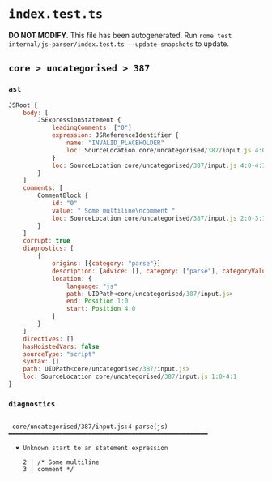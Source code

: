 # `index.test.ts`

**DO NOT MODIFY**. This file has been autogenerated. Run `rome test internal/js-parser/index.test.ts --update-snapshots` to update.

## `core > uncategorised > 387`

### `ast`

```javascript
JSRoot {
	body: [
		JSExpressionStatement {
			leadingComments: ["0"]
			expression: JSReferenceIdentifier {
				name: "INVALID_PLACEHOLDER"
				loc: SourceLocation core/uncategorised/387/input.js 4:0-4:1
			}
			loc: SourceLocation core/uncategorised/387/input.js 4:0-4:1
		}
	]
	comments: [
		CommentBlock {
			id: "0"
			value: " Some multiline\ncomment "
			loc: SourceLocation core/uncategorised/387/input.js 2:0-3:10
		}
	]
	corrupt: true
	diagnostics: [
		{
			origins: [{category: "parse"}]
			description: {advice: [], category: ["parse"], categoryValue: "js", message: [RAW_MARKUP {value: "Unknown start to an "}, "statement expression"]}
			location: {
				language: "js"
				path: UIDPath<core/uncategorised/387/input.js>
				end: Position 1:0
				start: Position 4:0
			}
		}
	]
	directives: []
	hasHoistedVars: false
	sourceType: "script"
	syntax: []
	path: UIDPath<core/uncategorised/387/input.js>
	loc: SourceLocation core/uncategorised/387/input.js 1:0-4:1
}
```

### `diagnostics`

```

 core/uncategorised/387/input.js:4 parse(js) ━━━━━━━━━━━━━━━━━━━━━━━━━━━━━━━━━━━━━━━━━━━━━━━━━━━━━━━

  ✖ Unknown start to an statement expression

    2 │ /* Some multiline
    3 │ comment */


```

